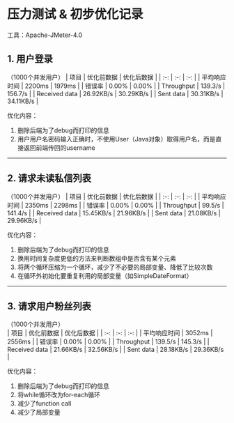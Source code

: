 # 压力测试 & 初步优化记录  
工具：Apache-JMeter-4.0

## 1. 用户登录  
（1000个并发用户） 
| 项目 | 优化前数据 |  优化后数据 |
| :-: | :-: | :-: | 
| 平均响应时间 | 2200ms |  1979ms |
| 错误率 | 0.00% |  0.00% |
| Throughput | 139.3/s | 156.7/s |
| Received data | 26.92KB/s | 30.29KB/s |
| Sent data | 30.31KB/s | 34.11KB/s |  
  
优化内容： 
1. 删除后端为了debug而打印的信息
2. 用户用户名密码输入正确时，不使用User（Java对象）取得用户名，而是直接返回前端传回的username  


----

## 2. 请求未读私信列表  
（1000个并发用户）
| 项目 | 优化前数据 |  优化后数据 |
| :-: | :-: | :-: | 
| 平均响应时间 | 2350ms |  2298ms |
| 错误率 | 0.00% |  0.00% |
| Throughput | 99.5/s | 141.4/s |
| Received data | 15.45KB/s | 21.96KB/s |
| Sent data | 21.08KB/s | 29.96KB/s |  
  
优化内容： 
1. 删除后端为了debug而打印的信息
3. 换用时间复杂度更低的方法来判断数组中是否含有某个元素
4. 将两个循环压缩为一个循环，减少了不必要的局部变量、降低了比较次数
5. 在循环外初始化要重复利用的局部变量（如SimpleDateFormat）

----

## 3. 请求用户粉丝列表
（1000个并发用户）  
| 项目 | 优化前数据 |  优化后数据 |
| :-: | :-: | :-: | 
| 平均响应时间 | 3052ms |  2556ms |
| 错误率 | 0.00% |  0.00% |
| Throughput | 139.5/s | 145.3/s |
| Received data | 21.66KB/s | 32.56KB/s |
| Sent data | 28.18KB/s | 29.36KB/s |  
  
优化内容：  
1. 删除后端为了debug而打印的信息
2. 将while循环改为for-each循环  
3. 减少了function call
4. 减少了局部变量  